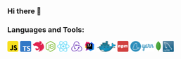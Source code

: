 ### Hi there 👋     
### Languages and Tools:     
<span>     
  <img height="25" title="JavaScript" src="https://github.com/Tzhuraveel/icons/blob/master/skils/JavaScript.png">
</span>
<span>
  <img height="25" title="TypeScript" src="https://github.com/Tzhuraveel/icons/blob/master/skils/TypeScript.png">
</span>
<span>
  <img height="25" title="NodeJs" src="https://github.com/Tzhuraveel/icons/blob/master/skils/nestjs.png">
</span>
<span>
  <img height="25" title="NodeJs" src="https://github.com/Tzhuraveel/icons/blob/master/skils/NodeJS.png">
</span>
<span>
  <img height="25" title="React" src="https://github.com/Tzhuraveel/icons/blob/master/skils/React.png">
</span>
<span>
  <img height="25" title="Redux" src="https://github.com/Tzhuraveel/icons/blob/master/skils/Redux.png">
</span>
<span>
  <img height="25" title="IntelijIDEA" src="https://github.com/Tzhuraveel/icons/blob/master/skils/Intelij.png">
</span>
<span>
  <img height="25" title="IntelijIDEA" src="https://github.com/Tzhuraveel/icons/blob/master/skils/docker.png">
</span>
<span>
  <img height="25" title="NPM" src="https://github.com/Tzhuraveel/icons/blob/master/skils/npm.png">
</span>
<span>
  <img height="25" title="YARN" src="https://github.com/Tzhuraveel/icons/blob/master/skils/yarn.png">
</span>
<span>
  <img height="25" title="MongoDB" src="https://github.com/Tzhuraveel/icons/blob/master/skils/MongoDB.png">
</span>
<span>
  <img height="25" title="MySQL" src="https://github.com/Tzhuraveel/icons/blob/master/skils/MySQL.png">
</span> 


<!--
**Tzhuraveel/Tzhuraveel** is a ✨ _special_ ✨ repository because its `README.md` (this file) appears on your GitHub profile.

Here are some ideas to get you started:

- 🔭 I’m currently working on ...
- 🌱 I’m currently learning ...
- 👯 I’m looking to collaborate on ...
- 🤔 I’m looking for help with ...
- 💬 Ask me about ...
- 📫 How to reach me: ...
- 😄 Pronouns: ...
- ⚡ Fun fact: ...
-->

